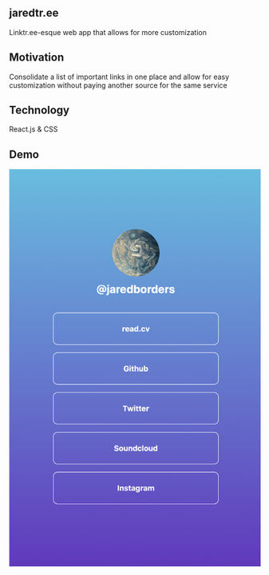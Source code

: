 ## jaredtr.ee
Linktr.ee-esque web app that allows for more customization

## Motivation
Consolidate a list of important links in one place and allow for easy customization without paying another source for the same service

## Technology
React.js & CSS

## Demo
![screenshot](/img.png?raw=true "jaredtr.ee")
